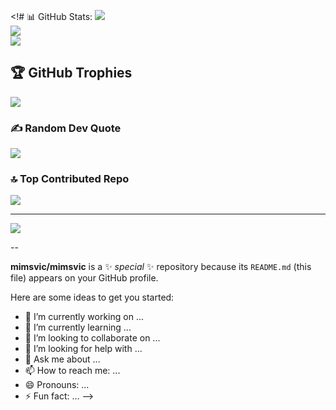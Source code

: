 
<!# 📊 GitHub Stats:
![](https://github-readme-stats.vercel.app/api?username=mimsvic&theme=dark&hide_border=false&include_all_commits=false&count_private=false)<br/>
![](https://github-readme-streak-stats.herokuapp.com/?user=mimsvic&theme=dark&hide_border=false)<br/>
![](https://github-readme-stats.vercel.app/api/top-langs/?username=mimsvic&theme=dark&hide_border=false&include_all_commits=false&count_private=false&layout=compact)

## 🏆 GitHub Trophies
![](https://github-profile-trophy.vercel.app/?username=mimsvic&theme=darcula&no-frame=false&no-bg=true&margin-w=4)

### ✍️ Random Dev Quote
![](https://quotes-github-readme.vercel.app/api?type=horizontal&theme=radical)

### 🔝 Top Contributed Repo
![](https://github-contributor-stats.vercel.app/api?username=mimsvic&limit=5&theme=dark&combine_all_yearly_contributions=true)

---
[![](https://visitcount.itsvg.in/api?id=mimsvic&icon=0&color=10)](https://visitcount.itsvg.in)

<!-- Proudly created with GPRM ( https://gprm.itsvg.in ) -->--
**mimsvic/mimsvic** is a ✨ _special_ ✨ repository because its `README.md` (this file) appears on your GitHub profile.

Here are some ideas to get you started:

- 🔭 I’m currently working on ...
- 🌱 I’m currently learning ...
- 👯 I’m looking to collaborate on ...
- 🤔 I’m looking for help with ...
- 💬 Ask me about ...
- 📫 How to reach me: ...
- 😄 Pronouns: ...
- ⚡ Fun fact: ...
-->

